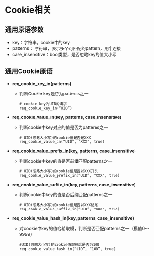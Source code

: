 # Cookie相关

## 通用原语参数

- key：字符串，cookie中的key
- patterns： 字符串，表示多个可匹配的pattern，用‘|’连接
- case_insensitive：bool类型，是否忽略key的值大小写

## 通用Cookie原语

- **req_cookie_key_in(patterns)**
  - 判断Cookie key是否为patterns之一
  
    ```
    # cookie key为UID的请求
    req_cookie_key_in(“UID”)
    ```
- **req_cookie_value_in(key, patterns, case_insensitive)**
  
  - 判断cookie中key对应的值是否为patterns之一
  
    ```
    # UID(忽略大小写)的cookie值是否是XXX
    req_cookie_value_in(“UID”, "XXX", true)
    ```
- **req_cookie_value_prefix_in(key, patterns, case_insensitive)**
  
  - 判断cookie中key的值是否前缀匹配patterns之一
  
    ```
    # UID(忽略大小写)的cookie值是否以XXX开头
    req_cookie_value_prefix_in(“UID”, "XXX", true)
    ```
- **req_cookie_value_suffix_in(key, patterns, case_insensitive)**
  - 判断cookie中key的值是否后缀匹配patterns之一
  
    ```
    # UID(忽略大小写)的cookie值是否以XXX结尾
    req_cookie_value_suffix_in(“UID”, "XXX", true)
    ```
- **req_cookie_value_hash_in(key, patterns, case_insensitive)**
  
  - 对cookie中key的值哈希取模，判断是否匹配patterns之一（模值0～9999）
  
    ```
    #UID(忽略大小写)的cookie值取模后是否为100
    req_cookie_value_hash_in(“UID”, “100”, true)
    ```
